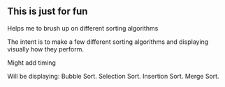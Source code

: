 ## This is just for fun

Helps me to brush up on different sorting algorithms

The intent is to make a few different sorting algorithms and displaying visually how they perform.

Might add timing

Will be displaying:
    Bubble Sort.
    Selection Sort.
    Insertion Sort.
    Merge Sort.
